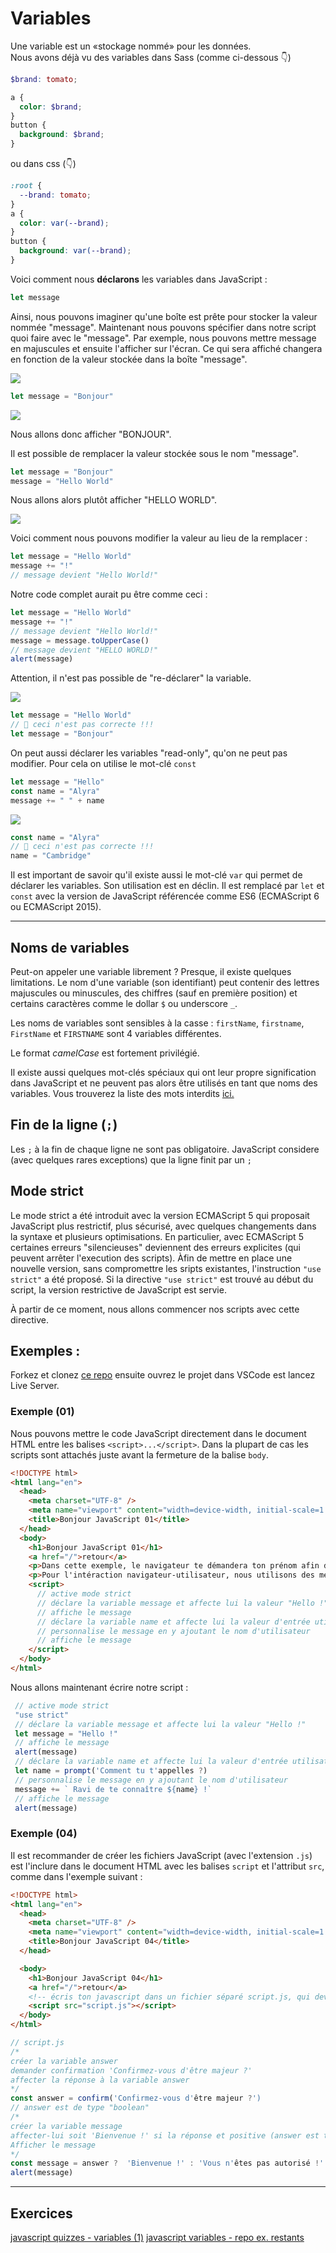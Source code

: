 # Variables

Une variable est un «stockage nommé» pour les données.  
Nous avons déjà vu des variables dans Sass (comme ci-dessous 👇)

```scss
$brand: tomato;

a {
  color: $brand;
}
button {
  background: $brand;
}
```

ou dans css (👇)

```css
:root {
  --brand: tomato;
}
a {
  color: var(--brand);
}
button {
  background: var(--brand);
}
```

Voici comment nous **déclarons** les variables dans JavaScript :

```javascript
let message
```

Ainsi, nous pouvons imaginer qu'une boîte est prête pour stocker la valeur nommée "message". Maintenant nous pouvons spécifier dans notre script quoi faire avec le "message". Par exemple, nous pouvons mettre message en majuscules et ensuite l'afficher sur l'écran. Ce qui sera affiché changera en fonction de la valeur stockée dans la boîte "message".

![](https://assets.codepen.io/4515922/message.png)

```javascript
let message = "Bonjour"
```

![](https://assets.codepen.io/4515922/message1.png)

Nous allons donc afficher "BONJOUR".

Il est possible de remplacer la valeur stockée sous le nom "message".

```javascript
let message = "Bonjour"
message = "Hello World"
```

Nous allons alors plutôt afficher "HELLO WORLD".

![](https://assets.codepen.io/4515922/message2.png)

Voici comment nous pouvons modifier la valeur au lieu de la remplacer :
```javascript
let message = "Hello World"
message += "!"
// message devient "Hello World!"
```

Notre code complet aurait pu être comme ceci :

```javascript
let message = "Hello World"
message += "!"
// message devient "Hello World!"
message = message.toUpperCase()
// message devient "HELLO WORLD!"
alert(message)
```

Attention, il n'est pas possible de "re-déclarer" la variable.

![](https://assets.codepen.io/4515922/message3.png)

```javascript
let message = "Hello World"
// 🚫 ceci n'est pas correcte !!!
let message = "Bonjour"
```
 
 On peut aussi déclarer les variables "read-only", qu'on ne peut pas modifier. Pour cela on utilise le mot-clé `const`
 
 ```javascript
let message = "Hello"
const name = "Alyra"
message += " " + name
```
![](https://assets.codepen.io/4515922/messagename.png)
 
 ```javascript
const name = "Alyra"
// 🚫 ceci n'est pas correcte !!! 
name = "Cambridge"
```

Il est important de savoir qu'il existe aussi le mot-clé `var` qui permet de déclarer les variables. Son utilisation est en déclin. Il est remplacé par `let` et `const` avec la version de JavaScript référencée comme ES6 (ECMAScript 6 ou ECMAScript 2015).

---

## Noms de variables

Peut-on appeler une variable librement ? Presque, il existe quelques limitations.
Le nom d'une variable (son identifiant) peut contenir des lettres majuscules ou minuscules, des chiffres (sauf en première position) et certains caractères comme le dollar `$` ou underscore `_`.

Les noms de variables sont sensibles à la casse : `firstName`, `firstname`, `FirstName` et `FIRSTNAME` sont 4 variables différentes. 

Le format *camelCase* est fortement privilégié.

Il existe aussi quelques mot-clés spéciaux qui ont leur propre signification dans JavaScript et ne peuvent pas alors être utilisés en tant que noms des variables. Vous trouverez la liste des mots interdits [ici.](https://developer.mozilla.org/en-US/docs/Web/JavaScript/Reference/Lexical_grammar#Keywords)

## Fin de la ligne (`;`)

Les `;` à la fin de chaque ligne ne sont pas obligatoire. JavaScript considere (avec quelques rares exceptions) que la ligne finit par un `;`


## Mode strict

Le mode strict a été introduit avec la version ECMAScript 5 qui proposait JavaScript plus restrictif, plus sécurisé, avec quelques changements dans la syntaxe et plusieurs optimisations. En particulier, avec ECMAScript 5 certaines erreurs "silencieuses" deviennent des erreurs explicites (qui peuvent arrêter l'execution des scripts). Àfin de mettre en place une nouvelle version, sans compromettre les sripts existantes, l'instruction `"use strict"` a été proposé. Si la directive `"use strict"` est trouvé au début du script, la version restrictive de JavaScript est servie.

À partir de ce moment, nous allons commencer nos scripts avec cette directive.

## Exemples :

Forkez et clonez [ce repo](https://github.com/pehaa/js-start) ensuite ouvrez le projet dans VSCode est lancez Live Server.

### Exemple (01)

Nous pouvons mettre le code JavaScript directement dans le document HTML entre les balises `<script>...</script>`.  Dans la plupart de cas les scripts sont attachés juste avant la fermeture de la balise `body`.

```html
<!DOCTYPE html>
<html lang="en">
  <head>
    <meta charset="UTF-8" />
    <meta name="viewport" content="width=device-width, initial-scale=1.0" />
    <title>Bonjour JavaScript 01</title>
  </head>
  <body>
    <h1>Bonjour JavaScript 01</h1>
    <a href="/">retour</a>
    <p>Dans cette exemple, le navigateur te démandera ton prénom afin de te saluer "Hello ! Ravi de te rencontrer, ...."</p>
    <p>Pour l'intéraction navigateur-utilisateur, nous utilisons des méthodes <code>alert</code> et <code>prompt</code>.</p>
    <script>
      // active mode strict
      // déclare la variable message et affecte lui la valeur "Hello !"
      // affiche le message
      // déclare la variable name et affecte lui la valeur d'entrée utilisateur, qui répond à la question 'Comment tu t'appelles ?'
      // personnalise le message en y ajoutant le nom d'utilisateur
      // affiche le message
    </script>
  </body>
</html>
```

Nous allons maintenant écrire notre script :

```javascript
 // active mode strict
 "use strict"
 // déclare la variable message et affecte lui la valeur "Hello !"
 let message = "Hello !"
 // affiche le message
 alert(message)
 // déclare la variable name et affecte lui la valeur d'entrée utilisateur, qui répond à la question 'Comment tu t'appelles ?'
 let name = prompt('Comment tu t'appelles ?)
 // personnalise le message en y ajoutant le nom d'utilisateur
 message += ` Ravi de te connaître ${name} !`
 // affiche le message
 alert(message)
```

### Exemple (04)

Il est recommander de créer les fichiers JavaScript (avec l'extension `.js`) est l'inclure dans le document HTML avec les balises `script` et l'attribut `src`, comme dans l'exemple suivant :

```html
<!DOCTYPE html>
<html lang="en">
  <head>
    <meta charset="UTF-8" />
    <meta name="viewport" content="width=device-width, initial-scale=1.0" />
    <title>Bonjour JavaScript 04</title>
  </head>

  <body>
    <h1>Bonjour JavaScript 04</h1>
    <a href="/">retour</a>
    <!-- écris ton javascript dans un fichier séparé script.js, qui devrait être executé ci-dessous -->
    <script src="script.js"></script>
  </body>
</html>
```

```javascript
// script.js
/* 
créer la variable answer
demander confirmation 'Confirmez-vous d'être majeur ?' 
affecter la réponse à la variable answer
*/
const answer = confirm('Confirmez-vous d'être majeur ?')
// answer est de type "boolean"
/*
créer la variable message
affecter-lui soit 'Bienvenue !' si la réponse et positive (answer est true) soit  'Vous n'être pas autorisé !' (dans le cas contraire)
Afficher le message
*/
const message = answer ?  'Bienvenue !' : 'Vous n'êtes pas autorisé !'
alert(message)
```

---

## Exercices

[javascript quizzes - variables (1)](https://javascript-quizzes.netlify.app/variables-1)
[javascript variables - repo ex. restants](https://github.com/pehaa/js-start)

